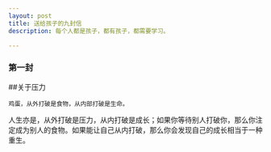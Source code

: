 ```yaml
---
layout: post
title: 送给孩子的九封信
description: 每个人都是孩子，都有孩子，都需要学习。

---
```


### 第一封
##关于压力

    鸡蛋，从外打破是食物，从内部打破是生命。
人生亦是，从外打破是压力，从内打破是成长；如果你等待别人打破你，那么你注定成为别人的食物。如果能让自己从内打破，那么你会发现自己的成长相当于一种重生。

